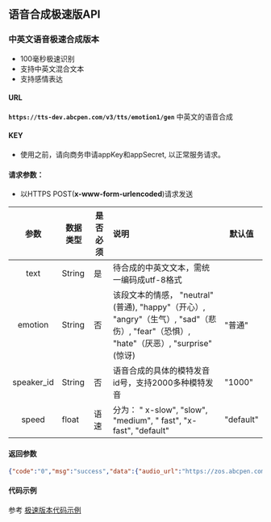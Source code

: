 ## 语音合成极速版API
### 中英文语音极速合成版本
* 100毫秒极速识别
* 支持中英文混合文本
* 支持感情表达
#### URL
**`https://tts-dev.abcpen.com/v3/tts/emotion1/gen`**
中英文的语音合成

#### KEY
* 使用之前，请向商务申请appKey和appSecret, 以正常服务请求。
#### 请求参数：

* 以HTTPS POST(**x-www-form-urlencoded**)请求发送

|    参数    | 数据类型 | 是否必须 | 说明                                                         | 默认值    |
| :--------: | -------- | -------- | :----------------------------------------------------------- | --------- |
|    text    | String   | 是       | 待合成的中英文文本，需统一编码成utf-8格式                    |           |
|  emotion   | String   | 否       | 该段文本的情感， "neutral" (普通),  "happy"（开心）, "angry"（生气）, "sad"（悲伤）, "fear"（恐惧）, "hate"（厌恶）, "surprise"(惊讶) | "普通"    |
| speaker_id | String   | 否       | 语音合成的具体的模特发音id号，支持2000多种模特发音           | "1000"    |
|   speed    | float    | 语速     | 分为： " x-slow", "slow",  "medium", " fast",  "x-fast", "default" | "default" |

#### 返回参数

```json
{"code":"0","msg":"success","data":{"audio_url":"https://zos.abcpen.com/tts/test1/20231127/audio/28386da3-92c5-484b-9a4d-73a29d215be1.wav","time":0.132161537068896}}
```
#### 代码示例
参考 [极速版本代码示例](../python/fast_tts.py)



